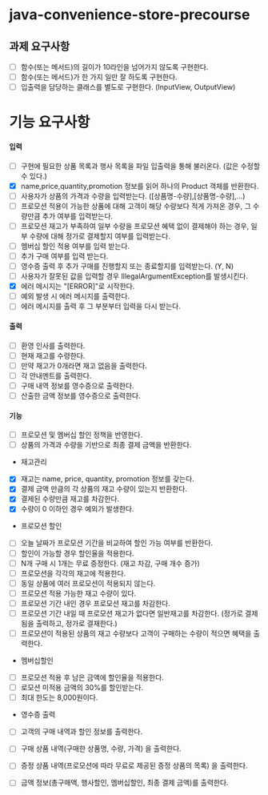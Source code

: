 # java-convenience-store-precourse

## 과제 요구사항

- [ ] 함수(또는 메서드)의 길이가 10라인을 넘어가지 않도록 구현한다.
- [ ] 함수(또는 메서드)가 한 가지 일만 잘 하도록 구현한다.
- [ ] 입출력을 담당하는 클래스를 별도로 구현한다. (InputView, OutputView)

# 기능 요구사항

#### 입력
- [ ] 구현에 필요한 상품 목록과 행사 목록을 파일 입출력을 통해 불러온다. (값은 수정할 수 있다.)
- [x] name,price,quantity,promotion 정보를 읽어 하나의 Product 객체를 반환한다.
- [ ] 사용자가 상품의 가격과 수량을 입력받는다. ([상품명-수량],[상품명-수량],...)
- [ ] 프로모션 적용이 가능한 상품에 대해 고객이 해당 수량보다 적게 가져온 경우, 그 수량만큼 추가 여부를 입력받는다.
- [ ] 프로모션 재고가 부족하여 일부 수량을 프로모션 혜택 없이 결제해야 하는 경우, 일부 수량에 대해 정가로 결제할지 여부를 입력받는다.
- [ ] 멤버십 할인 적용 여부를 입력 받는다.
- [ ] 추가 구매 여부를 입력 받는다.
- [ ] 영수증 출력 후 추가 구매를 진행할지 또는 종료할지를 입력받는다. (Y, N)
- [ ] 사용자가 잘못된 값을 입력할 경우 IllegalArgumentException를 발생시킨다.
- [x] 에러 메시지는 "[ERROR]"로 시작한다.
- [ ] 예외 발생 시 에러 메시지를 출력한다.
- [ ] 에러 메시지를 출력 후 그 부분부터 입력을 다시 받는다.

#### 출력
- [ ] 환영 인사를 출력한다.
- [ ] 현재 재고를 수령한다.
- [ ] 만약 재고가 0개라면 재고 없음을 출력한다.
- [ ] 각 안내멘트를 출력한다.
- [ ] 구매 내역 정보를 영수증으로 출력한다.
- [ ] 산출한 금액 정보를 영수증으로 출력한다.

#### 기능
- [ ] 프로모션 및 멤버십 할인 정책을 반영한다.
- [ ] 상품의 가격과 수량을 기반으로 최종 결제 금액을 반환한다.

- 재고관리
- [x] 재고는 name, price, quantity, promotion 정보를 갖는다.
- [x] 결제 금액 만큼의 각 상품의 재고 수량이 있는지 반환한다.
- [x] 결제된 수량만큼 재고를 차감한다.
- [x] 수량이 0 이하인 경우 예외가 발생한다.

- 프로모션 할인
- [ ] 오늘 날짜가 프로모션 기간을 비교하여 할인 가능 여부를 반환한다.
- [ ] 할인이 가능할 경우 할인율을 적용한다.
- [ ] N개 구매 시 1개는 무료 증정한다. (재고 차감, 구매 개수 증가)
- [ ] 프로모션을 각각의 재고에 적용한다.
- [ ] 동일 상품에 여러 프로모션이 적용되지 않는다.
- [ ] 프로모션 적용 가능한 재고 수량이 있다.
- [ ] 프로모션 기간 내인 경우 프로모션 재고를 차감한다.
- [ ] 프로모션 기간 내일 때 프로모션 재고가 없다면 일반재고를 차감한다. (정가로 결제됨을 출력하고, 정가로 결재한다.)
- [ ] 프로모션이 적용된 상품의 재고 수량보다 고객이 구매하는 수량이 적으면 혜택을 출력한다.

- 멤버십할인
- [ ] 프로모션 적용 후 남은 금액에 할인율을 적용한다.
- [ ] 로모션 미적용 금액의 30%를 할인받는다.
- [ ] 최대 한도는 8,000원이다.

- 영수증 출력
- [ ] 고객의 구매 내역과 할인 정보를 출력한다.
- [ ] 구매 상품 내역(구매한 상품명, 수량, 가격) 을 출력한다.
- [ ] 증정 상품 내역(프로모션에 따라 무료로 제공된 증정 상품의 목록) 을 출력한다.
- [ ] 금액 정보(총구매액, 행사할인, 멤버십할인, 최종 결제 금액)를 출력한다.











